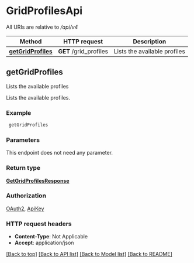 # GridProfilesApi

All URIs are relative to */api/v4*

Method | HTTP request | Description
------------- | ------------- | -------------
[**getGridProfiles**](GridProfilesApi.md#getGridProfiles) | **GET** /grid_profiles | Lists the available profiles



## getGridProfiles

Lists the available profiles

Lists the available profiles.

### Example

```bash
 getGridProfiles
```

### Parameters

This endpoint does not need any parameter.

### Return type

[**GetGridProfilesResponse**](GetGridProfilesResponse.md)

### Authorization

[OAuth2](../README.md#OAuth2), [ApiKey](../README.md#ApiKey)

### HTTP request headers

- **Content-Type**: Not Applicable
- **Accept**: application/json

[[Back to top]](#) [[Back to API list]](../README.md#documentation-for-api-endpoints) [[Back to Model list]](../README.md#documentation-for-models) [[Back to README]](../README.md)

